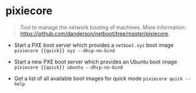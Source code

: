 # pixiecore
> Tool to manage the network booting of machines.
> More information: <https://github.com/danderson/netboot/tree/master/pixiecore>.

- Start a PXE boot server which provides a `netboot.xyz` boot image
`pixiecore {{quick}} xyz --dhcp-no-bind`

- Start a new PXE boot server which provides an Ubuntu boot image
`pixiecore {{quick}} ubuntu --dhcp-no-bind`

- Get a list of all available boot images for quick mode
`pixiecore quick --help`
